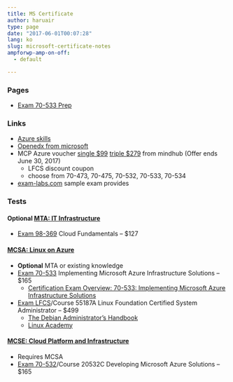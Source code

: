 ```yaml
---
title: MS Certificate
author: haruair
type: page
date: "2017-06-01T00:07:28"
lang: ko
slug: microsoft-certificate-notes
ampforwp-amp-on-off:
  - default

---
```

### Pages

  * [Exam 70-533 Prep][1]

### Links

  * [Azure skills][2]
  * [Openedx from microsoft][3]
  * MCP Azure voucher [single $99][4] [triple $279][5] from mindhub (Offer ends June 30, 2017) 
      * LFCS discount coupon
      * choose from 70-473, 70-475, 70-532, 70-533, 70-534
  * [exam-labs.com][6] sample exam provides

### Tests

#### **Optional** [MTA: IT Infrastructure][7]

  * [Exam 98-369][8] Cloud Fundamentals &#8211; $127

#### [MCSA: Linux on Azure][9]

  * **Optional** MTA or existing knowledge
  * [Exam 70-533][10] Implementing Microsoft Azure Infrastructure Solutions &#8211; $165 
      * [Certification Exam Overview: 70-533: Implementing Microsoft Azure Infrastructure Solutions][11]
  * [Exam LFCS][12]/Course 55187A Linux Foundation Certified System Administrator &#8211; $499 
      * [The Debian Administrator&#8217;s Handbook][13]
      * [Linux Academy][14]

#### [MCSE: Cloud Platform and Infrastructure][15]

  * Requires MCSA
  * [Exam 70-532][16]/Course 20532C Developing Microsoft Azure Solutions &#8211; $165

 [1]: /notes/ms-certificate/exam-70-533-prep
 [2]: https://partner.microsoft.com/en-US/azureskills
 [3]: https://openedx.microsoft.com/
 [4]: http://www.mindhub.com/microsoft-cloud-exam-bundles-p/mcp-azure-skills-1_p.htm?1=1&CartID=0
 [5]: http://www.mindhub.com/microsoft-cloud-exam-bundles-p/mcp-azure-skills-3_p.htm?1=1&CartID=0
 [6]: https://www.exam-labs.com/
 [7]: https://www.microsoft.com/en-au/learning/mta-it-infrastructure-certification.aspx
 [8]: https://www.microsoft.com/en-au/learning/exam-98-369.aspx
 [9]: https://www.microsoft.com/en-au/learning/mcsa-linux-azure-certification.aspx
 [10]: https://www.microsoft.com/en-au/learning/exam-70-533.aspx
 [11]: https://mva.microsoft.com/en-US/training-courses/certification-exam-overview-70533-implementing-microsoft-azure-infrastructure-solutions-17405?l=9TjC0QmjD_2606218965
 [12]: https://training.linuxfoundation.org/certification/lfcs
 [13]: https://debian-handbook.info/browse/stable/
 [14]: https://linuxacademy.com/
 [15]: https://www.microsoft.com/en-au/learning/mcse-cloud-platform-infrastructure.aspx
 [16]: https://www.microsoft.com/en-au/learning/exam-70-532.aspx